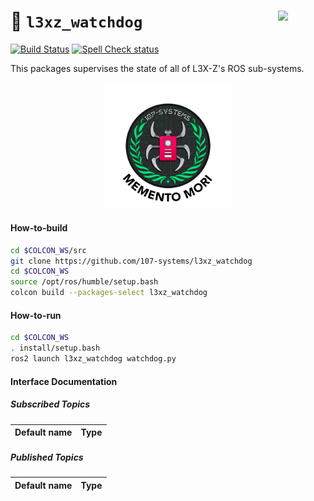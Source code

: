<a href="https://107-systems.org/"><img align="right" src="https://raw.githubusercontent.com/107-systems/.github/main/logo/107-systems.png" width="15%"></a>
:floppy_disk: `l3xz_watchdog`
==============================
[![Build Status](https://github.com/107-systems/l3xz_watchdog/actions/workflows/ros2.yml/badge.svg)](https://github.com/107-systems/l3xz_watchdog/actions/workflows/ros2.yml)
[![Spell Check status](https://github.com/107-systems/l3xz_watchdog/actions/workflows/spell-check.yml/badge.svg)](https://github.com/107-systems/l3xz_watchdog/actions/workflows/spell-check.yml)

This packages supervises the state of all of L3X-Z's ROS sub-systems.

<p align="center">
  <a href="https://github.com/107-systems/l3xz"><img src="https://raw.githubusercontent.com/107-systems/.github/main/logo/l3xz-logo-memento-mori-github.png" width="40%"></a>
</p>

#### How-to-build
```bash
cd $COLCON_WS/src
git clone https://github.com/107-systems/l3xz_watchdog
cd $COLCON_WS
source /opt/ros/humble/setup.bash
colcon build --packages-select l3xz_watchdog
```

#### How-to-run
```bash
cd $COLCON_WS
. install/setup.bash
ros2 launch l3xz_watchdog watchdog.py
```

#### Interface Documentation
##### Subscribed Topics
| Default name | Type |
|:-:|:-:|

##### Published Topics
| Default name | Type |
|:-:|:-:|
